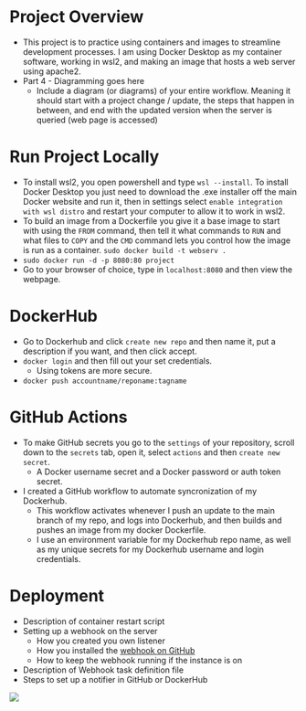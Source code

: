 # Project Overview

- This project is to practice using containers and images to streamline development processes. I am using Docker Desktop as my container software, working in wsl2, and making an image that hosts a web server using apache2.
- Part 4 - Diagramming goes here
  - Include a diagram (or diagrams) of your entire workflow. Meaning it should start with a project change / update, the steps that happen in between, and end with the updated version when the server is queried (web page is accessed)

# Run Project Locally

- To install wsl2, you open powershell and type `wsl --install`. To install Docker Desktop you just need to download the .exe installer off the main Docker website and run it, then in settings select `enable integration with wsl distro` and restart your computer to allow it to work in wsl2.
- To build an image from a Dockerfile you give it a base image to start with using the `FROM` command, then tell it what commands to `RUN` and what files to `COPY` and the `CMD` command lets you control how the image is run as a container. `sudo docker build -t webserv .`
- `sudo docker run -d -p 8080:80 project`
- Go to your browser of choice, type in `localhost:8080` and then view the webpage.

# DockerHub

- Go to Dockerhub and click `create new repo` and then name it, put a description if you want, and then click accept.
- `docker login` and then fill out your set credentials.
  - Using tokens are more secure.
- `docker push accountname/reponame:tagname`

# GitHub Actions

- To make GitHub secrets you go to the `settings` of your repository, scroll down to the `secrets` tab, open it, select `actions` and then `create new secret`.
  - A Docker username secret and a Docker password or auth token secret.
- I created a GitHub workflow to automate syncronization of my Dockerhub.
  - This workflow activates whenever I push an update to the main branch of my repo, and logs into Dockerhub, and then builds and pushes an image from my docker Dockerfile.
  - I use an environment variable for my Dockerhub repo name, as well as my unique secrets for my Dockerhub username and login credentials.

# Deployment

- Description of container restart script
- Setting up a webhook on the server
  - How you created you own listener
  - How you installed the [webhook on GitHub](https://github.com/adnanh/webhook)
  - How to keep the webhook running if the instance is on
- Description of Webhook task definition file
- Steps to set up a notifier in GitHub or DockerHub

[![](https://mermaid.ink/img/pako:eNpVjstqw0AMRX9FaNVC_ANeFBq7zSbQQrPzZCFsOTMk80CWCcH2v3ccb1qtxD3nCk3Yxo6xxP4W760lUTjVJkCe96ay4gb1NJyhKN7mAyv4GPgxw_7lEGGwMSUXLq-bv18lqKbjqjGodeG6bKh69r8Cz1A3R0oa0_kvOd3jDB-N-7b5_H9ihXPrs-mp7KloSaAieSq4Q8_iyXX5_WlNDKplzwbLvHYkV4MmLNmjUePPI7RYqoy8wzF1pFw7ugj5LVx-AfLqVWg?type=png)](https://mermaid.live/edit#pako:eNpVjstqw0AMRX9FaNVC_ANeFBq7zSbQQrPzZCFsOTMk80CWCcH2v3ccb1qtxD3nCk3Yxo6xxP4W760lUTjVJkCe96ay4gb1NJyhKN7mAyv4GPgxw_7lEGGwMSUXLq-bv18lqKbjqjGodeG6bKh69r8Cz1A3R0oa0_kvOd3jDB-N-7b5_H9ihXPrs-mp7KloSaAieSq4Q8_iyXX5_WlNDKplzwbLvHYkV4MmLNmjUePPI7RYqoy8wzF1pFw7ugj5LVx-AfLqVWg)
